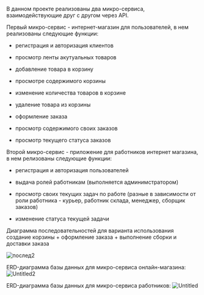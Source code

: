 В данном проекте реализованы два микро-сервиса, взаимодействующие друг с другом через API. 

Первый микро-сервис - интернет-магазин для пользователей, в нем реализованы следующие функции:

 - регистрация и авторизация клиентов

 - просмотр ленты акутуальных товаров

 - добавление товара в корзину

 - просмотре содержимого корзины

 - изменение количества товаров в корзине

 - удаление товара из корзины

 - оформление заказа

 - просмотр содержимого своих заказов

 - просмотр текущего статуса заказов

Второй микро-сервис - приложение для работников интернет магазина, в нем релизованы следующие функции:

 - регистрация и авторизация пользователей

 - выдача ролей работникам (выполняется админимстратором)

 - просмотр своих текущих задач по работе (разные в зависимости от роли работника - курьер, работник склада, менеджер, сборщик заказов)

 - изменение статуса текущей задачи


Диаграмма последовательностей для варианта использования создание корзины + оформление заказа + выполнение сборки и доставки заказа

![послед2](https://github.com/user-attachments/assets/f3744bf8-2465-4de5-b611-08b08f2d58bd)

   
ERD-диаграмма базы данных для микро-сервиса онлайн-магазина:
![Untitled2](https://github.com/user-attachments/assets/a7e284af-0fdc-4bfe-b78e-edc7c02aff93)

ERD-диаграмма базы данных для микро-сервиса работников:
![Untitled](https://github.com/user-attachments/assets/27cbaeb8-c0c0-400c-9460-b331fbcf08ae)
